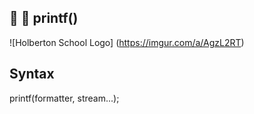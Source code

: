 ## :arrows_counterclockwise: :wrench: printf()
![Holberton School Logo]
(https://imgur.com/a/AgzL2RT)


## Syntax
printf(formatter, stream...);
